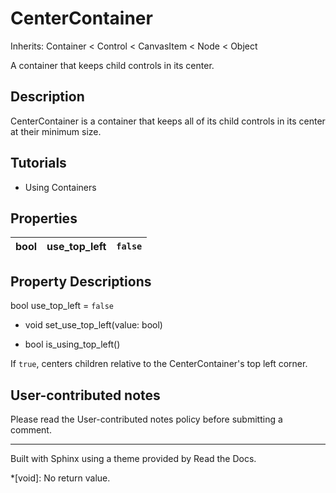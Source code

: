 # CenterContainer

Inherits: Container < Control < CanvasItem < Node < Object

A container that keeps child controls in its center.

## Description

CenterContainer is a container that keeps all of its child controls in its
center at their minimum size.

## Tutorials

  * Using Containers

## Properties

bool | use_top_left | `false`  
---|---|---  
  
## Property Descriptions

bool use_top_left = `false`

  * void set_use_top_left(value: bool)

  * bool is_using_top_left()

If `true`, centers children relative to the CenterContainer's top left corner.

## User-contributed notes

Please read the User-contributed notes policy before submitting a comment.

* * *

Built with Sphinx using a theme provided by Read the Docs.

  *[void]: No return value.

